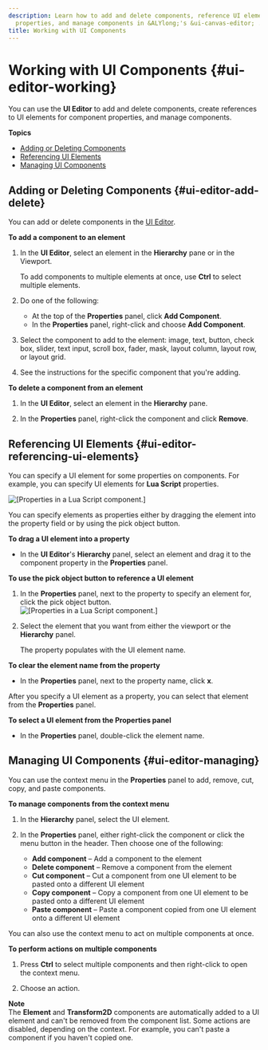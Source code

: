 ```yaml
---
description: Learn how to add and delete components, reference UI elements as component
  properties, and manage components in &ALYlong;'s &ui-canvas-editor; .
title: Working with UI Components
---
```

# Working with UI Components {#ui-editor-working}

You can use the **UI Editor** to add and delete components, create references to UI elements for component properties, and manage components\.

**Topics**
+ [Adding or Deleting Components](#ui-editor-add-delete)
+ [Referencing UI Elements](#ui-editor-referencing-ui-elements)
+ [Managing UI Components](#ui-editor-managing)

## Adding or Deleting Components {#ui-editor-add-delete}

You can add or delete components in the [UI Editor](/docs/userguide/ui/editor/using.md)\.

**To add a component to an element**

1. In the **UI Editor**, select an element in the **Hierarchy** pane or in the Viewport\.

   To add components to multiple elements at once, use **Ctrl** to select multiple elements\.

1. Do one of the following:
   + At the top of the **Properties** panel, click **Add Component**\.
   + In the **Properties** panel, right\-click and choose **Add Component**\.

1. Select the component to add to the element: image, text, button, check box, slider, text input, scroll box, fader, mask, layout column, layout row, or layout grid\.

1. See the instructions for the specific component that you're adding\.

**To delete a component from an element**

1. In the **UI Editor**, select an element in the **Hierarchy** pane\.

1. In the **Properties** panel, right\-click the component and click **Remove**\.

## Referencing UI Elements {#ui-editor-referencing-ui-elements}

You can specify a UI element for some properties on components\. For example, you can specify UI elements for **Lua Script** properties\. 

![\[Properties in a Lua Script component.\]](/images/userguide/game_ui_editor/ui-editor-referencing-ui-elements-1.png)

You can specify elements as properties either by dragging the element into the property field or by using the pick object button\.

**To drag a UI element into a property**
+ In the **UI Editor**'s **Hierarchy** panel, select an element and drag it to the component property in the **Properties** panel\.

**To use the pick object button to reference a UI element**

1. In the **Properties** panel, next to the property to specify an element for, click the pick object button\.  
![\[Properties in a Lua Script component.\]](/images/userguide/game_ui_editor/ui-editor-referencing-ui-elements-2.png)

1. Select the element that you want from either the viewport or the **Hierarchy** panel\.

   The property populates with the UI element name\.

**To clear the element name from the property**
+ In the **Properties** panel, next to the property name, click **x**\.

After you specify a UI element as a property, you can select that element from the **Properties** panel\.

**To select a UI element from the **Properties** panel**
+ In the **Properties** panel, double\-click the element name\.

## Managing UI Components {#ui-editor-managing}

You can use the context menu in the **Properties** panel to add, remove, cut, copy, and paste components\.

**To manage components from the context menu**

1. In the **Hierarchy** panel, select the UI element\.

1. In the **Properties** panel, either right\-click the component or click the menu button in the header\. Then choose one of the following:
   + **Add component** – Add a component to the element
   + **Delete component** – Remove a component from the element
   + **Cut component** – Cut a component from one UI element to be pasted onto a different UI element
   + **Copy component** – Copy a component from one UI element to be pasted onto a different UI element
   + **Paste component** – Paste a component copied from one UI element onto a different UI element

You can also use the context menu to act on multiple components at once\.

**To perform actions on multiple components**

1. Press **Ctrl** to select multiple components and then right\-click to open the context menu\.

1. Choose an action\.

**Note**  
The **Element** and **Transform2D** components are automatically added to a UI element and can't be removed from the component list\. 
Some actions are disabled, depending on the context\. For example, you can't paste a component if you haven't copied one\. 